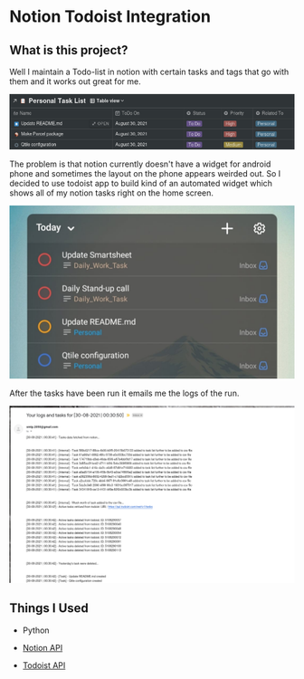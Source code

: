 Notion Todoist Integration
================================================================================

What is this project?
--------------------------------------------------------------------------------

Well I maintain a Todo-list in notion with certain tasks and tags that go with them
and it works out great for me.

![Notion](./notion_web-view.png)

The problem is that notion currently doesn't have a widget for android phone and sometimes the layout on the phone appears weirded out. So I decided to use todoist
app to build kind of an automated widget which shows all of my notion tasks 
right on the home screen.

![Todoist](./todoist_widget.jpeg)

After the tasks have been run it emails me the logs of the run.

![Email](./web-email.png)

Things I Used
--------------------------------------------------------------------------------

- Python
  
- [Notion API](https://developers.notion.com/)
  
- [Todoist API](https://developer.todoist.com/)
  
